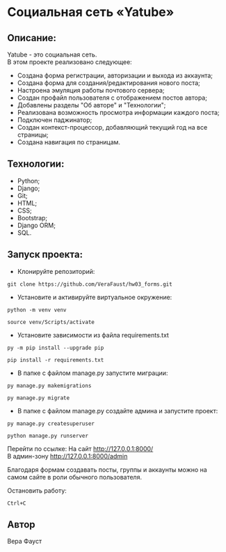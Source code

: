 # Социальная сеть «Yatube»

## Описание:
Yatube - это социальная сеть.  
В этом проекте реализовано следующее:
- Создана форма регистрации, авторизации и выхода из аккаунта;
- Создана форма для создания/редактирования нового поста;
- Настроена эмуляция работы почтового сервера;
- Создан профайл пользователя с отображением постов автора;
- Добавлены разделы "Об авторе" и "Технологии";
- Реализована возможность просмотра информации каждого поста;
- Подключен паджинатор;
- Создан контекст-процессор, добавляющий текущий год на все страницы;
- Создана навигация по страницам.

## Технологии:
- Python;
- Django;
- Git;
- HTML;
- CSS;
- Bootstrap;
- Django ORM;
- SQL.

## Запуск проекта:
- Клонируйте репозиторий:
```
git clone https://github.com/VeraFaust/hw03_forms.git
```

- Установите и активируйте виртуальное окружение:
```
python -m venv venv
```
```
source venv/Scripts/activate
```

- Установите зависимости из файла requirements.txt
```
py -m pip install --upgrade pip
```
```
pip install -r requirements.txt
```

- В папке с файлом manage.py запустите миграции:
```
py manage.py makemigrations
```
```
py manage.py migrate
```

- В папке с файлом manage.py создайте админа и запустите проект:
```
py manage.py createsuperuser
```
```
python manage.py runserver
```

Перейти по ссылке:
На сайт http://127.0.0.1:8000/  
В админ-зону http://127.0.0.1:8000/admin

Благодаря формам создавать посты, группы и аккаунты можно на самом сайте в роли обычного пользователя.

Остановить работу:
```
Ctrl+C
```

## Автор
Вера Фауст
